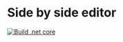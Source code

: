 # Side by side editor

[![Build .net core](https://github.com/barteksekula/side-by-side-editing/actions/workflows/side-by-side-editing.yml/badge.svg)](https://github.com/barteksekula/side-by-side-editing/actions/workflows/side-by-side-editing.yml)